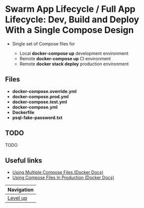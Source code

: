 # Swarm App Lifecycle / Full App Lifecycle: Dev, Build and Deploy With a Single Compose Design #

* Single set of Compose files for

    * Local **docker-compose up** development environment
    * Remote **docker-compose up** CI environment
    * Remote **docker stack deploy** production environment

## Files ##

* **docker-compose.override.yml**
* **docker-compose.prod.yml**
* **docker-compose.test.yml**
* **docker-compose.yml**
* **Dockerfile**
* **psql-fake-password.txt**

## TODO ##

TODO

## Useful links ##

* [Using Multiple Compose Files (Docker Docs)](https://docs.docker.com/compose/extends/#multiple-compose-files)
* [Using Compose Files In Production (Docker Docs)](https://docs.docker.com/compose/production/)

| Navigation               |
| ------------------------ |
| [Level up](../README.md) |
